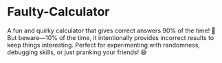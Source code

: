 # Faulty-Calculator
A fun and quirky calculator that gives correct answers 90% of the time! 🎲 But beware—10% of the time, it intentionally provides incorrect results to keep things interesting. Perfect for experimenting with randomness, debugging skills, or just pranking your friends! 😄
